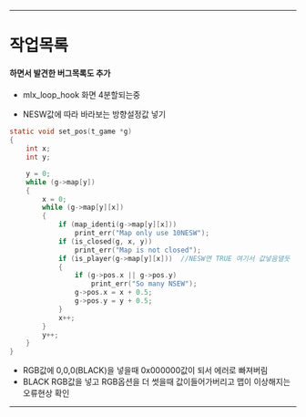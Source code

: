 -------------------
# 작업목록
#### 하면서 발견한 버그목록도 추가

+ mlx_loop_hook 화면 4분할되는중

+ NESW값에 따라 바라보는 방향설정값 넣기
```C
static void	set_pos(t_game *g)
{
	int	x;
	int	y;

	y = 0;
	while (g->map[y])
	{
		x = 0;
		while (g->map[y][x])
		{
			if (map_identi(g->map[y][x]))
				print_err("Map only use 10NESW");
			if (is_closed(g, x, y))
				print_err("Map is not closed");
			if (is_player(g->map[y][x]))  //NESW면 TRUE 여기서 값넣음댈듯  
			{
				if (g->pos.x || g->pos.y)
					print_err("So many NSEW");
				g->pos.x = x + 0.5;
				g->pos.y = y + 0.5;
			}
			x++;
		}
		y++;
	}
}
```

+ RGB값에 0,0,0(BLACK)을 넣을때 0x000000값이 되서 에러로 빠져버림
 +  BLACK RGB값을 넣고 RGB옵션을 더 썻을때 값이들어가버리고 맵이 이상해지는 오류현상 확인
-------------------